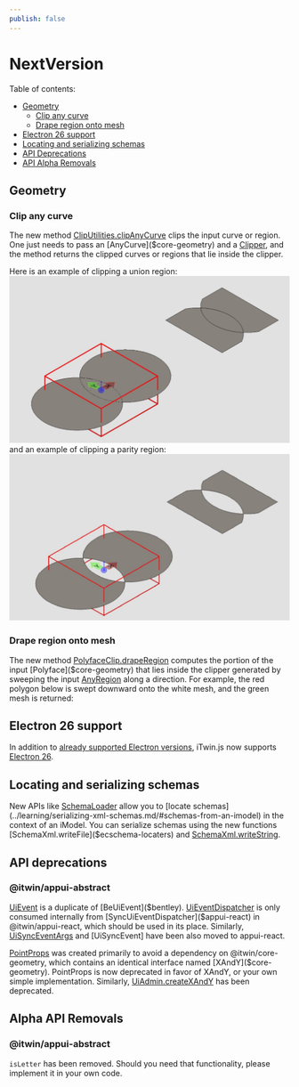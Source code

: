 ```yaml
---
publish: false
---
```


# NextVersion

Table of contents:

- [Geometry](#geometry)
  - [Clip any curve](#clip-any-curve)
  - [Drape region onto mesh](#drape-region-onto-mesh)
- [Electron 26 support](#electron-26-support)
- [Locating and serializing schemas](#locating-and-serializing-schemas)
- [API Deprecations](#api-deprecations)
- [API Alpha Removals](#api-deprecations)

## Geometry

### Clip any curve

The new method [ClipUtilities.clipAnyCurve]($core-geometry) clips the input curve or region. One just needs to pass an [AnyCurve]($core-geometry) and a [Clipper]($core-geometry), and the method returns the clipped curves or regions that lie inside the clipper.

Here is an example of clipping a union region:
![Clip union region](./assets/clip-union-region.jpg "A union region clipped by a 3D clipper")
and an example of clipping a parity region:
![Clip parity region](./assets/clip-parity-region.jpg "A parity region clipped by a 3D clipper")

### Drape region onto mesh

The new method [PolyfaceClip.drapeRegion]($core-geometry) computes the portion of the input [Polyface]($core-geometry) that lies inside the clipper generated by sweeping the input [AnyRegion]($core-geometry) along a direction. For example, the red polygon below is swept downward onto the white mesh, and the green mesh is returned:

## Electron 26 support

In addition to [already supported Electron versions](../learning/SupportedPlatforms.md#electron), iTwin.js now supports [Electron 26](https://www.electronjs.org/blog/electron-26-0).

## Locating and serializing schemas

New APIs like [SchemaLoader]($ecschema-metadata) allow you to [locate schemas](../learning/serializing-xml-schemas.md/#schemas-from-an-imodel) in the context of an iModel.
You can serialize schemas using the new functions [SchemaXml.writeFile]($ecschema-locaters) and [SchemaXml.writeString]($ecschema-locaters).

## API deprecations

### @itwin/appui-abstract

[UiEvent]($appui-abstract) is a duplicate of [BeUiEvent]($bentley). [UiEventDispatcher]($appui-abstract) is only consumed internally from [SyncUiEventDispatcher]($appui-react) in @itwin/appui-react, which should be used in its place. Similarly, [UiSyncEventArgs]($appui-abstract) and [UiSyncEvent] have been also moved to appui-react.

[PointProps]($appui-abstract) was created primarily to avoid a dependency on @itwin/core-geometry, which contains an identical interface named [XAndY]($core-geometry). PointProps is now deprecated in favor of XAndY, or your own simple implementation. Similarly, [UiAdmin.createXAndY]($appui-abstract) has been deprecated.

## Alpha API Removals

### @itwin/appui-abstract

`isLetter` has been removed. Should you need that functionality, please implement it in your own code.
